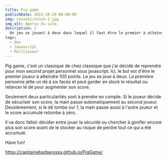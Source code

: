 ```yaml
---
title: Pig game
publishDate: 2023-10-20 08:00:00
img: /assets/stock-2.jpg
img_alt: Aperçu du site.
description: |
  Un jeu se jouant à deux dans lequel il faut être le premier à atteindre 100 points.
tags:
  - Dev
  - Javascript
  - Multijoueur
---
```


Pig game, c'est un classique de chez classique que j'ai décidé de reprendre pour mon second projet personnel sous javascript. Ici, le but est d'être le premier joueur à atteindre 100 points. Le jeu se joue à deux. La première personne jette un dé à six faces et peut garder en stock le résultat ou relancer le dé pour augmenter son score.

Seulement deux particularités sont à prendre en compte. Si le joueur décide de sécuriser son score, la main passe automatiquement au second joueur. Deuxièmement, si le dé tombe sur 1, la main passe aussi à l'autre joueur et le score accumulé retombe à zéro.

Il va donc falloir décider entre jouer la sécurité ou chercher à gonfler encore plus son score avant de le stocker au risque de perdre tout ce qui a été accumulé. 

Have fun! 

https://capitainebarbarossa.github.io/PigGame/
